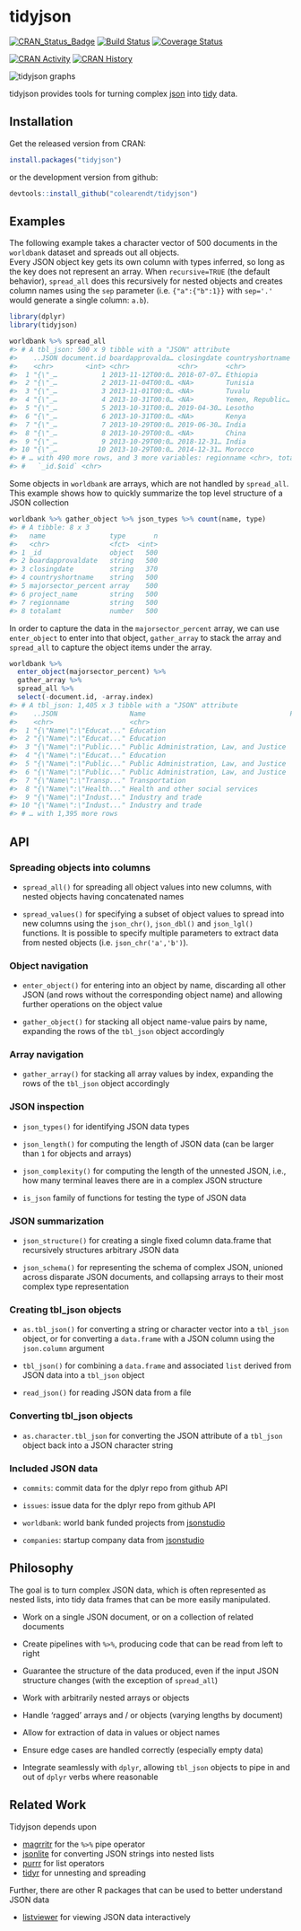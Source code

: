 tidyjson
================

<!-- README.md is generated from README.Rmd. Please edit that file -->

[![CRAN\_Status\_Badge](http://www.r-pkg.org/badges/version/tidyjson)](https://cran.r-project.org/package=tidyjson)
[![Build
Status](https://travis-ci.org/colearendt/tidyjson.svg?branch=master)](https://travis-ci.org/colearendt/tidyjson)
[![Coverage
Status](https://codecov.io/github/colearendt/tidyjson/coverage.svg?branch=master)](https://codecov.io/github/colearendt/tidyjson?branch=master)

[![CRAN
Activity](http://cranlogs.r-pkg.org/badges/tidyjson)](https://cran.r-project.org/package=tidyjson/index.html)
[![CRAN
History](http://cranlogs.r-pkg.org/badges/grand-total/tidyjson)](https://cran.r-project.org/web/packages/tidyjson/index.html)

![tidyjson
graphs](https://cloud.githubusercontent.com/assets/2284427/18217882/1b3b2db4-7114-11e6-8ba3-07938f1db9af.png)

tidyjson provides tools for turning complex [json](http://www.json.org/)
into
[tidy](https://cran.r-project.org/package=tidyr/vignettes/tidy-data.html)
data.

## Installation

Get the released version from CRAN:

``` r
install.packages("tidyjson")
```

or the development version from github:

``` r
devtools::install_github("colearendt/tidyjson")
```

## Examples

The following example takes a character vector of 500 documents in the
`worldbank` dataset and spreads out all objects.  
Every JSON object key gets its own column with types inferred, so long
as the key does not represent an array. When `recursive=TRUE` (the
default behavior), `spread_all` does this recursively for nested objects
and creates column names using the `sep` parameter (i.e. `{"a":{"b":1}}`
with `sep='.'` would generate a single column: `a.b`).

``` r
library(dplyr)
library(tidyjson)

worldbank %>% spread_all
#> # A tbl_json: 500 x 9 tibble with a "JSON" attribute
#>    ..JSON document.id boardapprovalda… closingdate countryshortname project_name
#>    <chr>        <int> <chr>            <chr>       <chr>            <chr>       
#>  1 "{\"_…           1 2013-11-12T00:0… 2018-07-07… Ethiopia         Ethiopia Ge…
#>  2 "{\"_…           2 2013-11-04T00:0… <NA>        Tunisia          TN: DTF Soc…
#>  3 "{\"_…           3 2013-11-01T00:0… <NA>        Tuvalu           Tuvalu Avia…
#>  4 "{\"_…           4 2013-10-31T00:0… <NA>        Yemen, Republic… Gov't and C…
#>  5 "{\"_…           5 2013-10-31T00:0… 2019-04-30… Lesotho          Second Priv…
#>  6 "{\"_…           6 2013-10-31T00:0… <NA>        Kenya            Additional …
#>  7 "{\"_…           7 2013-10-29T00:0… 2019-06-30… India            National Hi…
#>  8 "{\"_…           8 2013-10-29T00:0… <NA>        China            China Renew…
#>  9 "{\"_…           9 2013-10-29T00:0… 2018-12-31… India            Rajasthan R…
#> 10 "{\"_…          10 2013-10-29T00:0… 2014-12-31… Morocco          MA Accounta…
#> # … with 490 more rows, and 3 more variables: regionname <chr>, totalamt <dbl>,
#> #   `_id.$oid` <chr>
```

Some objects in `worldbank` are arrays, which are not handled by
`spread_all`. This example shows how to quickly summarize the top level
structure of a JSON collection

``` r
worldbank %>% gather_object %>% json_types %>% count(name, type)
#> # A tibble: 8 x 3
#>   name                type       n
#>   <chr>               <fct>  <int>
#> 1 _id                 object   500
#> 2 boardapprovaldate   string   500
#> 3 closingdate         string   370
#> 4 countryshortname    string   500
#> 5 majorsector_percent array    500
#> 6 project_name        string   500
#> 7 regionname          string   500
#> 8 totalamt            number   500
```

In order to capture the data in the `majorsector_percent` array, we can
use `enter_object` to enter into that object, `gather_array` to stack
the array and `spread_all` to capture the object items under the array.

``` r
worldbank %>%
  enter_object(majorsector_percent) %>%
  gather_array %>%
  spread_all %>%
  select(-document.id, -array.index)
#> # A tbl_json: 1,405 x 3 tibble with a "JSON" attribute
#>    ..JSON                  Name                                    Percent
#>    <chr>                   <chr>                                     <dbl>
#>  1 "{\"Name\":\"Educat..." Education                                    46
#>  2 "{\"Name\":\"Educat..." Education                                    26
#>  3 "{\"Name\":\"Public..." Public Administration, Law, and Justice      16
#>  4 "{\"Name\":\"Educat..." Education                                    12
#>  5 "{\"Name\":\"Public..." Public Administration, Law, and Justice      70
#>  6 "{\"Name\":\"Public..." Public Administration, Law, and Justice      30
#>  7 "{\"Name\":\"Transp..." Transportation                              100
#>  8 "{\"Name\":\"Health..." Health and other social services            100
#>  9 "{\"Name\":\"Indust..." Industry and trade                           50
#> 10 "{\"Name\":\"Indust..." Industry and trade                           40
#> # … with 1,395 more rows
```

## API

### Spreading objects into columns

  - `spread_all()` for spreading all object values into new columns,
    with nested objects having concatenated names

  - `spread_values()` for specifying a subset of object values to spread
    into new columns using the `json_chr()`, `json_dbl()` and
    `json_lgl()` functions. It is possible to specify multiple
    parameters to extract data from nested objects
    (i.e. `json_chr('a','b')`).

### Object navigation

  - `enter_object()` for entering into an object by name, discarding all
    other JSON (and rows without the corresponding object name) and
    allowing further operations on the object value

  - `gather_object()` for stacking all object name-value pairs by name,
    expanding the rows of the `tbl_json` object accordingly

### Array navigation

  - `gather_array()` for stacking all array values by index, expanding
    the rows of the `tbl_json` object accordingly

### JSON inspection

  - `json_types()` for identifying JSON data types

  - `json_length()` for computing the length of JSON data (can be larger
    than `1` for objects and arrays)

  - `json_complexity()` for computing the length of the unnested JSON,
    i.e., how many terminal leaves there are in a complex JSON structure

  - `is_json` family of functions for testing the type of JSON data

### JSON summarization

  - `json_structure()` for creating a single fixed column data.frame
    that recursively structures arbitrary JSON data

  - `json_schema()` for representing the schema of complex JSON, unioned
    across disparate JSON documents, and collapsing arrays to their most
    complex type representation

### Creating tbl\_json objects

  - `as.tbl_json()` for converting a string or character vector into a
    `tbl_json` object, or for converting a `data.frame` with a JSON
    column using the `json.column` argument

  - `tbl_json()` for combining a `data.frame` and associated `list`
    derived from JSON data into a `tbl_json` object

  - `read_json()` for reading JSON data from a file

### Converting tbl\_json objects

  - `as.character.tbl_json` for converting the JSON attribute of a
    `tbl_json` object back into a JSON character string

### Included JSON data

  - `commits`: commit data for the dplyr repo from github API

  - `issues`: issue data for the dplyr repo from github API

  - `worldbank`: world bank funded projects from
    [jsonstudio](http://jsonstudio.com/resources/)

  - `companies`: startup company data from
    [jsonstudio](http://jsonstudio.com/resources/)

## Philosophy

The goal is to turn complex JSON data, which is often represented as
nested lists, into tidy data frames that can be more easily manipulated.

  - Work on a single JSON document, or on a collection of related
    documents

  - Create pipelines with `%>%`, producing code that can be read from
    left to right

  - Guarantee the structure of the data produced, even if the input JSON
    structure changes (with the exception of `spread_all`)

  - Work with arbitrarily nested arrays or objects

  - Handle ‘ragged’ arrays and / or objects (varying lengths by
    document)

  - Allow for extraction of data in values or object names

  - Ensure edge cases are handled correctly (especially empty data)

  - Integrate seamlessly with `dplyr`, allowing `tbl_json` objects to
    pipe in and out of `dplyr` verbs where reasonable

## Related Work

Tidyjson depends upon

  - [magrritr](https://github.com/smbache/magrittr) for the `%>%` pipe
    operator
  - [jsonlite](https://github.com/jeroenooms/jsonlite) for converting
    JSON strings into nested lists
  - [purrr](https://github.com/hadley/purrr) for list operators
  - [tidyr](https://github.com/hadley/tidyr) for unnesting and spreading

Further, there are other R packages that can be used to better
understand JSON data

  - [listviewer](https://github.com/timelyportfolio/listviewer) for
    viewing JSON data interactively
